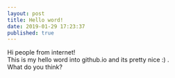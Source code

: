 ```yaml
---
layout: post
title: Hello word!
date: 2019-01-29 17:23:37
published: true
---
```


Hi people from internet!  
This is my hello word into github.io and its pretty nice :) .  
What do you think?
